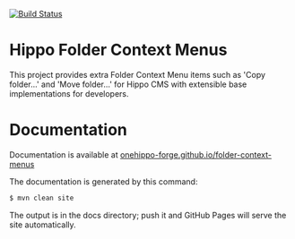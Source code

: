 [![Build Status](https://travis-ci.org/onehippo-forge/folder-context-menus.svg?branch=develop)](https://travis-ci.org/onehippo-forge/folder-context-menus)

# Hippo Folder Context Menus

This project provides extra Folder Context Menu items such as 'Copy folder...' and 'Move folder...'
for Hippo CMS with extensible base implementations for developers.

# Documentation 

Documentation is available at [onehippo-forge.github.io/folder-context-menus](https://onehippo-forge.github.io/folder-context-menus)

The documentation is generated by this command:

```bash
$ mvn clean site
```

The output is in the docs directory; push it and GitHub Pages will serve the site automatically. 
